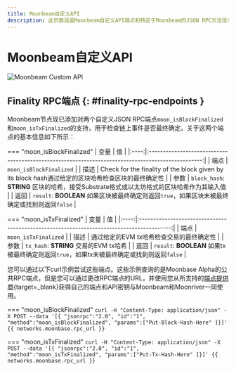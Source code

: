 ```yaml
---
title: Moonbeam自定义API
description: 此页面涵盖Moonbeam自定义API端点和特定于Moonbeam的JSON RPC方法信息。
---
```


# Moonbeam自定义API

![Moonbeam Custom API](/images/builders/build/moonbeam-custom-api/moonbeam-custom-api-banner.png)

## Finality RPC端点 {: #finality-rpc-endpoints }

Moonbeam节点现已添加对两个自定义JSON RPC端点`moon_isBlockFinalized`和`moon_isTxFinalized`的支持，用于检查链上事件是否最终确定。关于这两个端点的基本信息如下所示：

=== "moon_isBlockFinalized"
    | 变量 |                                                值                                                 |
    |:----:|:-------------------------------------------------------------------------------------------------:|
    | 端点 |                                      `moon_isBlockFinalized`                                      |
    | 描述 | Check for the finality of the block given by its block hash通过给定的区块哈希检查区块的最终确定性 |
    | 参数 |     `block_hash`: **STRING** 区块的哈希，接受Substrate格式或以太坊格式的区块哈希作为其输入值      |
    | 返回 |   `result`: **BOOLEAN** 如果区块被最终确定则返回`true`，如果区块未被最终确定或找到则返回`false`   |

=== "moon_isTxFinalized"
    | 变量 |                                            值                                             |
    |:----:|:-----------------------------------------------------------------------------------------:|
    | 端点 |                                   `moon_isTxFinalized`                                    |
    | 描述 |                         通过给定的EVM tx哈希检查交易的最终确定性                          |
    | 参数 |                          `tx_hash`: **STRING** 交易的EVM tx哈希                           |
    | 返回 | `result`: **BOOLEAN** 如果tx被最终确定则返回`true`，如果tx未被最终确定或找到则返回`false` |

您可以通过以下curl示例尝试这些端点。这些示例查询的是Moonbase Alpha的公共RPC端点，但是您可以通过更改RPC端点的URL，并使用您从所支持的[端点提供商](/builders/get-started/endpoints/){target=_blank}获得自己的端点和API密钥与Moonbeam和Moonriver一同使用。

=== "moon_isBlockFinalized"
    ```
    curl -H "Content-Type: application/json" -X POST --data
        '[{
            "jsonrpc":"2.0",
            "id":"1",
            "method":"moon_isBlockFinalized",
            "params":["Put-Block-Hash-Here"
        ]}]'
        {{ networks.moonbase.rpc_url }}
    ```

=== "moon_isTxFinalized"
    ```
    curl -H "Content-Type: application/json" -X POST --data
        '[{
            "jsonrpc":"2.0",
            "id":"1",
            "method":"moon_isTxFinalized",
            "params":["Put-Tx-Hash-Here"
        ]}]'
        {{ networks.moonbase.rpc_url }}
    ```
